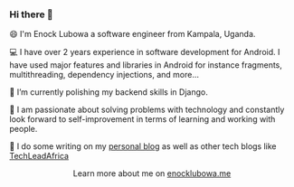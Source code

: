 ### Hi there 👋

<!--
Here are some ideas to get you started:

- 🔭 I’m currently working on ...
- 🌱 I’m currently learning ...
- 👯 I’m looking to collaborate on ...
- 🤔 I’m looking for help with ...
- 💬 Ask me about ...
- 📫 How to reach me: ...
- 😄 Pronouns: ...
- ⚡ Fun fact: ...
-->

😄 I'm Enock Lubowa a software engineer from Kampala, Uganda.

💻️ I have over 2 years experience in software development for Android. I have used major features and libraries in Android for instance fragments, multithreading, dependency injections, and more...

🌱 I’m currently polishing my backend skills in Django.

🤔️ I am passionate about solving problems with technology and constantly look forward to self-improvement in terms of learning and working with people.

📝️ I do some writing on my [personal blog](https://medium.com/@enocklubowa) as well as other tech blogs like [TechLeadAfrica](https://techleadafrica.com)

<p align="center">Learn more about me on <a href="enocklubowa.me">enocklubowa.me</a></p>
